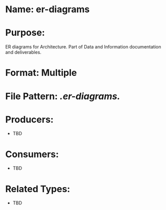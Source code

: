 # Name: er-diagrams

# Purpose:
ER diagrams for Architecture. Part of Data and Information documentation and deliverables.

# Format: Multiple

# File Pattern: *.er-diagrams.*

# Producers:
- TBD

# Consumers:
- TBD

# Related Types:
- TBD
